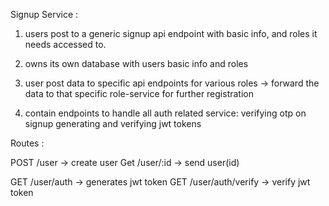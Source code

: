 Signup Service :

1. users post to a generic signup api endpoint with basic info, and roles it needs accessed to.
    
2. owns its own database with users basic info and roles

3. user post data to specific api endpoints for various roles -> forward the data to that specific role-service for further registration 

4. contain endpoints to handle all auth related service: 
    verifying otp on signup
    generating and verifying jwt tokens

Routes :

POST /user -> create user
Get /user/:id -> send user(id)

GET /user/auth -> generates jwt token
GET /user/auth/verify -> verify jwt token


